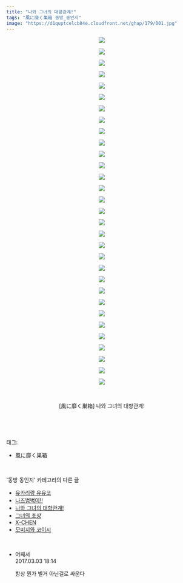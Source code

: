 ```yaml
---
title: "나와 그녀의 대항관계!"
tags: "風に靡く巣箱 동방_동인지"
image: "https://d1quptcelcb84e.cloudfront.net/ghap/179/001.jpg"
---
```

<div class="article">
<p style="text-align: center; clear: none; float: none;"><img src="{{ site.imgserver8 }}/ghap/179/001.jpg"/></p>
<p style="text-align: center; clear: none; float: none;"><img src="{{ site.imgserver8 }}/ghap/179/002.jpg"/></p>
<p style="text-align: center; clear: none; float: none;"><img src="{{ site.imgserver8 }}/ghap/179/003.jpg"/></p>
<p style="text-align: center; clear: none; float: none;"><img src="{{ site.imgserver8 }}/ghap/179/004.jpg"/></p>
<p style="text-align: center; clear: none; float: none;"><img src="{{ site.imgserver8 }}/ghap/179/005.jpg"/></p>
<p style="text-align: center; clear: none; float: none;"><img src="{{ site.imgserver8 }}/ghap/179/006.jpg"/></p>
<p style="text-align: center; clear: none; float: none;"><img src="{{ site.imgserver8 }}/ghap/179/007.jpg"/></p>
<p style="text-align: center; clear: none; float: none;"><img src="{{ site.imgserver8 }}/ghap/179/008.jpg"/></p>
<p style="text-align: center; clear: none; float: none;"><img src="{{ site.imgserver8 }}/ghap/179/009.jpg"/></p>
<p style="text-align: center; clear: none; float: none;"><img src="{{ site.imgserver8 }}/ghap/179/010.jpg"/></p>
<p style="text-align: center; clear: none; float: none;"><img src="{{ site.imgserver8 }}/ghap/179/011.jpg"/></p>
<p style="text-align: center; clear: none; float: none;"><img src="{{ site.imgserver8 }}/ghap/179/012.jpg"/></p>
<p style="text-align: center; clear: none; float: none;"><img src="{{ site.imgserver8 }}/ghap/179/013.jpg"/></p>
<p style="text-align: center; clear: none; float: none;"><img src="{{ site.imgserver8 }}/ghap/179/014.jpg"/></p>
<p style="text-align: center; clear: none; float: none;"><img src="{{ site.imgserver8 }}/ghap/179/015.jpg"/></p>
<p style="text-align: center; clear: none; float: none;"><img src="{{ site.imgserver8 }}/ghap/179/016.jpg"/></p>
<p style="text-align: center; clear: none; float: none;"><img src="{{ site.imgserver8 }}/ghap/179/017.jpg"/></p>
<p style="text-align: center; clear: none; float: none;"><img src="{{ site.imgserver8 }}/ghap/179/018.jpg"/></p>
<p style="text-align: center; clear: none; float: none;"><img src="{{ site.imgserver8 }}/ghap/179/019.jpg"/></p>
<p style="text-align: center; clear: none; float: none;"><img src="{{ site.imgserver8 }}/ghap/179/020.jpg"/></p>
<p style="text-align: center; clear: none; float: none;"><img src="{{ site.imgserver8 }}/ghap/179/021.jpg"/></p>
<p style="text-align: center; clear: none; float: none;"><img src="{{ site.imgserver8 }}/ghap/179/022.jpg"/></p>
<p style="text-align: center; clear: none; float: none;"><img src="{{ site.imgserver8 }}/ghap/179/023.jpg"/></p>
<p style="text-align: center; clear: none; float: none;"><img src="{{ site.imgserver8 }}/ghap/179/024.jpg"/></p>
<p style="text-align: center; clear: none; float: none;"><img src="{{ site.imgserver8 }}/ghap/179/025.jpg"/></p>
<p style="text-align: center; clear: none; float: none;"><img src="{{ site.imgserver8 }}/ghap/179/026.jpg"/></p>
<p style="text-align: center; clear: none; float: none;"><img src="{{ site.imgserver8 }}/ghap/179/027.jpg"/></p>
<p style="text-align: center; clear: none; float: none;"><img src="{{ site.imgserver8 }}/ghap/179/028.jpg"/></p>
<p style="text-align: center; clear: none; float: none;"><img src="{{ site.imgserver8 }}/ghap/179/029.jpg"/></p>
<p style="text-align: center; clear: none; float: none;"><img src="{{ site.imgserver8 }}/ghap/179/030.jpg"/></p>
<p style="text-align: center; clear: none; float: none;"><img src="{{ site.imgserver8 }}/ghap/179/031.jpg"/></p>
<p style="text-align: center; clear: none; float: none;"><br/></p>
<p style="text-align: center; clear: none; float: none;">[風に靡く巣箱] 나와 그녀의 대항관계!</p>
<p><br/></p>
</div><br/>
<div class="tagTrail">
<p>태그: </p>
<ul>
<li>風に靡く巣箱</li>
</ul>
</div><br/>
<div class="another">
<p>'동방 동인지' 카테고리의 다른 글</p>
<ul>
<li><a href="/ghap_181">유카리랑 유유코</a></li>
<li><a href="/ghap_180">나즈범벅이!!</a></li>
<li><a href="/ghap_179">나와 그녀의 대항관계!</a></li>
<li><a href="/ghap_178">그녀의 초상</a></li>
<li><a href="/ghap_177">X-CHEN</a></li>
<li><a href="/ghap_176">모미지와 코이시</a></li>
</ul>
</div><br/>
<div class="cb_module cb_fluid">
<div class="cb_wrt cb_profile">
<div class="comment">
<ul>
<li class="cb_thumb_off" id="comment14930487">
<div class="cb_comment_area">
<div class="cb_info_area">
<div class="cb_section">
<span class="cb_nick_name">어째서</span>
</div>
<div class="cb_section">
<span class="cb_date">2017.03.03 18:14 </span>
</div>
</div>
<div class="cb_dsc_comment">
<p class="cb_dsc">
											항상 뭔가 별거 아닌걸로 싸운다
										</p>
</div>
</div></li>
</ul>
</div>
</div><!-- commentList close -->
</div><br/>
